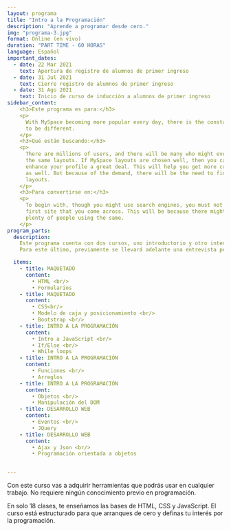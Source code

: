 ```yaml
---
layout: programa
title: "Intro a la Programación"
description: "Aprende a programar desde cero."
img: "programa-3.jpg"
format: Online (en vivo)
duration: "PART TIME - 60 HORAS"
language: Español
important_dates:
  - date: 22 Mar 2021
    text: Apertura de registro de alumnos de primer ingreso
  - date: 31 Jul 2021
    text: Cierre registro de alumnos de primer ingreso
  - date: 31 Ago 2021
    text: Inicio de curso de inducción a alumnos de primer ingreso
sidebar_content:
    <h3>Este programa es para:</h3>
    <p>
      With MySpace becoming more popular every day, there is the constant need
      to be different.
    </p>
    <h3>Qué están buscando:</h3>
    <p>
      There are millions of users, and there will be many who might even use
      the same layouts. If MySpace layouts are chosen well, then you can
      enhance your profile a great deal. This will help you get more contacts
      as well. But because of the demand, there will be the need to find unique
      layouts.
    </p>
    <h3>Para convertirse en:</h3>
    <p>
      To begin with, though you might use search engines, you must not pick the
      first site that you come across. This will be because there might be
      plenty of people using the same.
    </p>
program_parts:
  description:
    Este programa cuenta con dos cursos, uno introductorio y otro intensivo.
    Para este último, previamente se llevará adelante una entrevista personal.

  items:
    - title: MAQUETADO
      content:
        • HTML <br/>
        • Formularios
    - title: MAQUETADO
      content:
        • CSS<br/>
        • Modelo de caja y posicionamiento <br/>
        • Bootstrap <br/>
    - title: INTRO A LA PROGRAMACIÓN
      content:
        • Intro a JavaScript <br/>
        • If/Else <br/>
        • While loops
    - title: INTRO A LA PROGRAMACIÓN 
      content:
        • Funciones <br/>
        • Arreglos
    - title: INTRO A LA PROGRAMACIÓN
      content:
        • Objetos <br/>
        • Manipulación del DOM
    - title: DESARROLLO WEB
      content:
        • Eventos <br/>
        • JQuery
    - title: DESARROLLO WEB
      content:
        • Ajax y Json <br/>
        • Programación orientada a objetos


---
```

Con este curso vas a adquirir herramientas que podrás usar en cualquier trabajo.
No requiere ningún conocimiento previo en programación.


En solo 18 clases, te enseñamos las bases de HTML, CSS y JavaScript. El curso
está estructurado para que arranques de cero y definas tu interés por la
programación.
